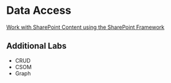 # Data Access

[Work with SharePoint Content using the SharePoint Framework](https://learn.microsoft.com/en-us/training/modules/sharepoint-spfx-spcontent/)

## Additional Labs

- CRUD
- CSOM
- Graph